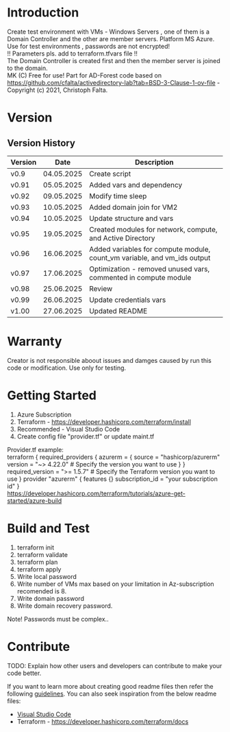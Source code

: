 # Introduction 
  Create test environment with VMs - Windows Servers , one of them is a Domain Controller and the other are 
  member servers. Platform MS Azure.
  Use for test environments , passwords are not encrypted!  </br>
 !! Parameters pls. add to terraform.tfvars file !! </br>
  The Domain Controller is created first and then the member server is joined to the domain. </br>
  MK (C) Free for use! Part for AD-Forest code based on https://github.com/cfalta/activedirectory-lab?tab=BSD-3-Clause-1-ov-file - Copyright (c) 2021, Christoph Falta.

# Version
## Version History

| Version | Date       | Description                                                                 |
|---------|------------|-----------------------------------------------------------------------------|
| v0.9    | 04.05.2025 | Create script                                                              |
| v0.91   | 05.05.2025 | Added vars and dependency                                                  |
| v0.92   | 09.05.2025 | Modify time sleep                                                         |
| v0.93   | 10.05.2025 | Added domain join for VM2                                                 |
| v0.94   | 10.05.2025 | Update structure and vars                                                 |
| v0.95   | 19.05.2025 | Created modules for network, compute, and Active Directory                |
| v0.96   | 16.06.2025 | Added variables for compute module, count_vm variable, and vm_ids output  |
| v0.97   | 17.06.2025 | Optimization - removed unused vars, commented in compute module           |
| v0.98   | 25.06.2025 | Review                                                                    |
| v0.99   | 26.06.2025 | Update credentials vars                                                   |
| v1.00   | 27.06.2025 | Updated README                                                            |


# Warranty 
Creator is not responsible aboout issues and damges caused by run this code or modification. Use only for testing.

# Getting Started
1. Azure Subscription
2. Terraform - https://developer.hashicorp.com/terraform/install
3. Recommended - Visual Studio Code
4. Create config file "provider.tf" or update maint.tf </br>

Provider.tf example: </br>
terraform {
  required_providers {
    azurerm = {
      source = "hashicorp/azurerm"
      version = "~> 4.22.0" # Specify the version you want to use
    }
   }
     required_version = ">= 1.5.7" # Specify the Terraform version you want to use
}
 provider "azurerm" {
  features {}
  subscription_id = "your subscription id"
}
</br>
https://developer.hashicorp.com/terraform/tutorials/azure-get-started/azure-build






# Build and Test
1. terraform init
2. terraform validate
3. terraform plan
4. terraform apply
5. Write local password
6. Write number of VMs max based on your limitation in Az-subscription recomended is 8.
7. Write domain password
8. Write domain recovery password.

Note! Passwords must be complex..


# Contribute
TODO: Explain how other users and developers can contribute to make your code better. 

If you want to learn more about creating good readme files then refer the following [guidelines](https://docs.microsoft.com/en-us/azure/devops/repos/git/create-a-readme?view=azure-devops). You can also seek inspiration from the below readme files:
- [Visual Studio Code](https://github.com/Microsoft/vscode)
- Terraform - https://developer.hashicorp.com/terraform/docs
